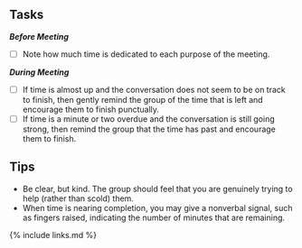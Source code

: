## Tasks

***Before Meeting***

- [ ] Note how much time is dedicated to each purpose of the meeting.

***During Meeting***

- [ ] If time is almost up and the conversation does not seem to be on track to finish,
then gently remind the group of the time that is left and encourage them to finish punctually.
- [ ] If time is a minute or two overdue and the conversation is still going strong,
then remind the group that the time has past and encourage them to finish.

## Tips

* Be clear, but kind.
The group should feel that you are genuinely trying to help (rather than scold) them.
* When time is nearing completion, you may give a nonverbal signal, such as fingers raised, indicating the number of minutes that are remaining.

{% include links.md %}
